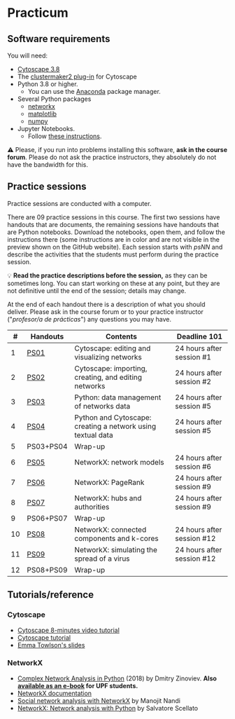 # Practicum

## Software requirements

You will need:

* [Cytoscape 3.8](https://cytoscape.org/download.html)
* The [clustermaker2 plug-in](https://apps.cytoscape.org/apps/clustermaker2) for Cytoscape
* Python 3.8 or higher.
   * You can use the [Anaconda](https://www.anaconda.com/products/individual) package manager.
* Several Python packages
   * [networkx](https://networkx.github.io/)
   * [matplotlib](https://matplotlib.org/)
   * [numpy](https://numpy.org/)
* Jupyter Notebooks.
   * Follow [these instructions](https://jupyter.org/install.html).

:warning: Please, if you run into problems installing this software, **ask in the course forum**. Please do not ask the practice instructors, they absolutely do not have the bandwidth for this.

## Practice sessions

Practice sessions are conducted with a computer.

There are 09 practice sessions in this course. The first two sessions have handouts that are documents, the remaining sessions have handouts that are Python notebooks. Download the notebooks, open them, and follow the instructions there (some instructions are in color and are not visible in the preview shown on the GitHub website). Each session starts with *psNN* and describe the activities that the students must perform during the practice session.

:bulb: **Read the practice descriptions before the session,** as they can be sometimes long. You can start working on these at any point, but they are not definitive until the end of the session; details may change.

At the end of each handout there is a description of what you should deliver. Please ask in the course forum or to your practice instructor ("*profesor/a de prácticas*") any questions you may have.

| # | Handouts                                    | Contents | Deadline 101|
|---|---------------------------------------------|----------|-----------|
| 1 | [PS01](ps01_cytoscape_basics.md)              | Cytoscape: editing and visualizing networks | 24 hours after session #1 |
| 2 | [PS02](ps02_cytoscape_advanced.md)            | Cytoscape: importing, creating, and editing networks | 24 hours after session #2 |
| 3 | [PS03](ps03_management_networks_data.ipynb)   | Python: data management of networks data | 24 hours after session #5 |
| 4 | [PS04](ps04_networks_from_text.ipynb)         | Python and Cytoscape: creating a network using textual data | 24 hours after session #5 |
| 5 | PS03+PS04                                     | Wrap-up |
| 6 | [PS05](ps05_network_models.ipynb)             | NetworkX: network models | 24 hours after session #6 |
| 7 | [PS06](ps06_pagerank.ipynb)                   | NetworkX: PageRank | 24 hours after session #9 |
| 8 | [PS07](ps07_hubs_and_authorities.ipynb)          | NetworkX: hubs and authorities | 24 hours after session #9 |
| 9 | PS06+PS07                                     | Wrap-up |
| 10 | [PS08](ps08_components_k_cores.ipynb)        | NetworkX: connected components and k-cores | 24 hours after session #12 |
| 11 | [PS09](ps09_viral_propagation.ipynb)         | NetworkX: simulating the spread of a virus | 24 hours after session #12 |
| 12 | PS08+PS09                                    | Wrap-up |

## Tutorials/reference

### Cytoscape

* [Cytoscape 8-minutes video tutorial](https://www.youtube.com/watch?v=iGpxX0Kd4Z0&list=PLFQS98nmv__wFmmSDePx9FtQ2TFRS6wdR)
* [Cytoscape tutorial](https://github.com/cytoscape/cytoscape-tutorials/wiki)
* [Emma Towlson's slides](https://www.dropbox.com/s/37zleq3ynw6e0n6/Cytoscape_2017.pdf?dl=0)

### NetworkX

* [Complex Network Analysis in Python](https://www.amazon.com/gp/product/1680502697/) (2018) by Dmitry Zinoviev. **Also [available as an e-book](https://upfinder.upf.edu/iii/encore/record/C__Rb1557007?lang=cat) for UPF students.**
* [NetworkX documentation](https://networkx.github.io/)
* [Social network analysis with NetworkX](https://blog.dominodatalab.com/social-network-analysis-with-networkx/) by Manojit Nandi
* [NetworkX: Network analysis with Python](https://www.cl.cam.ac.uk/~cm542/teaching/2010/stna-pdfs/stna-lecture8.pdf) by Salvatore Scellato
